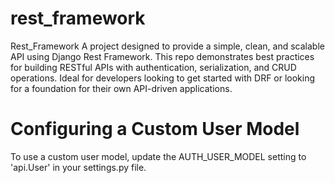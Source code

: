 # rest_framework
Rest_Framework A project designed to provide a simple, clean, and scalable API using Django Rest Framework. This repo demonstrates best practices for building RESTful APIs with authentication, serialization, and CRUD operations. Ideal for developers looking to get started with DRF or looking for a foundation for their own API-driven applications.

# Configuring a Custom User Model
To use a custom user model, update the AUTH_USER_MODEL setting to 'api.User' in your settings.py file.

